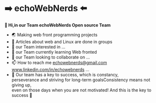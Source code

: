 # :arrow_right: **echoWebNerds** :arrow_left:
__👋 Hi,in our Team **echoWebNerds** Open source Team__<br/> 
- :earth_asia: Making web front programming projects <br/>  
- :bookmark_tabs: Articles about web and Linux are done in groups
- 👀 our Team interested in ...
- 🌱 our Team currently learning Web fronted
- 💞️ our Team looking to collaborate on ...
- 📫 How to reach me echowebnerds@gmail.com  www.linkedin.com/in/echowebnerds ...
- :key: Our team has a key to success, which is constancy,<br/>
 perseverance and striving for long-term goalsConsistency means not giving up,<br/>
even on those days when you are not motivated! And this is the key to success :gem: 
<!---
echoWebNerds/echoWebNerds is a ✨ special ✨ repository because its `README.md` (this file) appears on your GitHub profile.
You can click the Preview link to take a look at your changes.
--->

